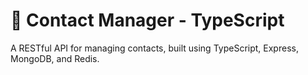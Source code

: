 # 📌 Contact Manager - TypeScript

A RESTful API for managing contacts, built using TypeScript, Express, MongoDB, and Redis.
